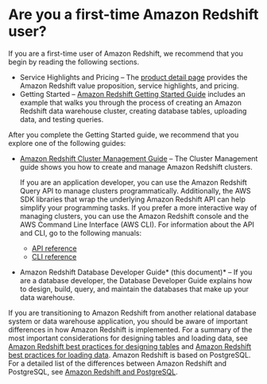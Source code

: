 # Are you a first\-time Amazon Redshift user?<a name="c-first-time-user"></a>

If you are a first\-time user of Amazon Redshift, we recommend that you begin by reading the following sections\.
+ Service Highlights and Pricing – The [product detail page](https://aws.amazon.com/redshift/) provides the Amazon Redshift value proposition, service highlights, and pricing\.
+ Getting Started – [Amazon Redshift Getting Started Guide](https://docs.aws.amazon.com/redshift/latest/gsg/) includes an example that walks you through the process of creating an Amazon Redshift data warehouse cluster, creating database tables, uploading data, and testing queries\. 

After you complete the Getting Started guide, we recommend that you explore one of the following guides:
+ [Amazon Redshift Cluster Management Guide](https://docs.aws.amazon.com/redshift/latest/mgmt/) – The Cluster Management guide shows you how to create and manage Amazon Redshift clusters\. 

  If you are an application developer, you can use the Amazon Redshift Query API to manage clusters programmatically\. Additionally, the AWS SDK libraries that wrap the underlying Amazon Redshift API can help simplify your programming tasks\. If you prefer a more interactive way of managing clusters, you can use the Amazon Redshift console and the AWS Command Line Interface \(AWS CLI\)\. For information about the API and CLI, go to the following manuals: 
  + [API reference](https://docs.aws.amazon.com/redshift/latest/APIReference/)
  + [CLI reference](https://docs.aws.amazon.com/cli/latest/reference/redshift/)
+ Amazon Redshift Database Developer Guide* \(this document\)* – If you are a database developer, the Database Developer Guide explains how to design, build, query, and maintain the databases that make up your data warehouse\. 

If you are transitioning to Amazon Redshift from another relational database system or data warehouse application, you should be aware of important differences in how Amazon Redshift is implemented\. For a summary of the most important considerations for designing tables and loading data, see [Amazon Redshift best practices for designing tables](c_designing-tables-best-practices.md) and [Amazon Redshift best practices for loading data](c_loading-data-best-practices.md)\. Amazon Redshift is based on PostgreSQL\. For a detailed list of the differences between Amazon Redshift and PostgreSQL, see [Amazon Redshift and PostgreSQL](c_redshift-and-postgres-sql.md)\. 